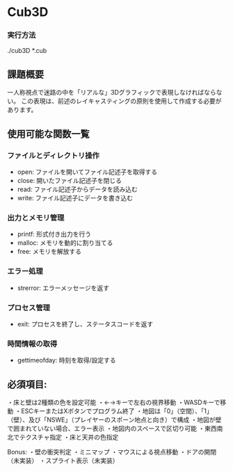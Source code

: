 # Cub3D

### 実行方法
./cub3D *.cub

## 課題概要
一人称視点で迷路の中を「リアルな」3Dグラフィックで表現しなければならない。
この表現は、前述のレイキャスティングの原則を使用して作成する必要があります。

## 使用可能な関数一覧
### ファイルとディレクトリ操作
- open: ファイルを開いてファイル記述子を取得する
- close: 開いたファイル記述子を閉じる
- read: ファイル記述子からデータを読み込む
- write: ファイル記述子にデータを書き込む
### 出力とメモリ管理
- printf: 形式付き出力を行う
- malloc: メモリを動的に割り当てる
- free: メモリを解放する
### エラー処理
- strerror: エラーメッセージを返す
### プロセス管理
- exit: プロセスを終了し、ステータスコードを返す
### 時間情報の取得
- gettimeofday: 時刻を取得/設定する

## 必須項目:
・床と壁は2種類の色を設定可能
・←→キーで左右の視界移動
・WASDキーで移動
・ESCキーまたはXボタンでプログラム終了
・地図は「0」（空間）、「1」（壁）、及び「NSWE」（プレイヤーのスポーン地点と向き）で構成
・地図が壁で囲まれていない場合、エラー表示
・地図内のスペースで区切り可能
・東西南北でテクスチャ指定
・床と天井の色指定

Bonus:
・壁の衝突判定
・ミニマップ
・マウスによる視点移動
・ドアの開閉（未実装）
・スプライト表示（未実装）
